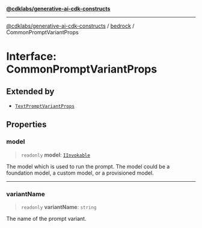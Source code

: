 [**@cdklabs/generative-ai-cdk-constructs**](../../../README.md)

***

[@cdklabs/generative-ai-cdk-constructs](../../../README.md) / [bedrock](../README.md) / CommonPromptVariantProps

# Interface: CommonPromptVariantProps

## Extended by

- [`TextPromptVariantProps`](TextPromptVariantProps.md)

## Properties

### model

> `readonly` **model**: [`IInvokable`](IInvokable.md)

The model which is used to run the prompt. The model could be a foundation
model, a custom model, or a provisioned model.

***

### variantName

> `readonly` **variantName**: `string`

The name of the prompt variant.
